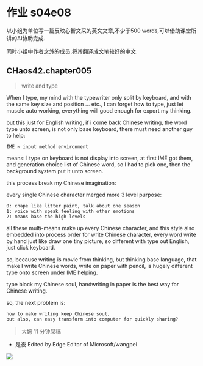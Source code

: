 # 作业 s04e08

以小组为单位写一篇反映心智文采的英文文章,不少于500 words,可以借助课堂所讲的AI协助完成. 

同时小组中作者之外的成员,将其翻译成文笔较好的中文. 

## CHaos42.chapter005
> write and type


When I type, my mind with the typewriter only split by keyboard, and with the same key size and position ... etc., I can forget how to type, just let muscle auto working, everything will good enough for export my thinking.

but this just for English writing, if i come back Chinese writing, the word type unto screen, is not only base keyboard, there must need another guy to help:

    IME ~ input method environment

means: I type on keyboard is not display into screen, 
at first IME got them, and generation choice list of Chinese word, 
so I had to pick one, 
then the background system put it unto screen.

this process break my Chinese imagination:

every single Chinese character merged more 3 level purpose:

    0: chape like litter paint, talk about one season
    1: voice with speak feeling with other emotions
    2: means base the high levels

all these multi-means make up every Chinese character, 
and this style also embedded into process order for write Chinese character, 
every word write by hand just like draw one tiny picture, 
so different with type out English, just click keyboard.

so, because writing is movie from thinking, 
but thinking base language, 
that make I write Chinese words, write on paper with pencil, is hugely different type onto screen under IME helping.

type block my Chinese soul, 
handwriting in paper is the best way for Chinese writing.

so, the next problem is:

    how to make writing keep Chinese soul,
    but also, can easy transform into computer for quickly sharing?

> 大妈 11 分钟屎稿

- 是夜 Edited by Edge Editor of Microsoft/wangpei


![](http://ydlj.zoomquiet.top/ipic/2020-04-03-GC4WPS04e08.jpeg?imageView2/2/w/642)




